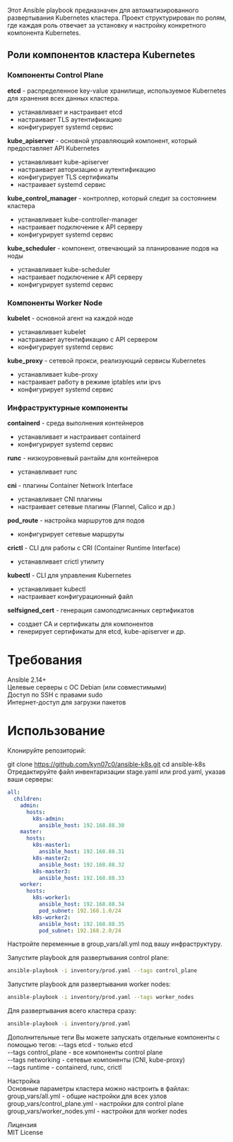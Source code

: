 Этот Ansible playbook предназначен для автоматизированного развертывания Kubernetes кластера. 
Проект структурирован по ролям, где каждая роль отвечает за установку и настройку конкретного компонента Kubernetes.

## Роли компонентов кластера Kubernetes

### Компоненты Control Plane
__etcd__ - распределенное key-value хранилище, используемое Kubernetes для хранения всех данных кластера.  
- устанавливает и настраивает etcd
- настраивает TLS аутентификацию
- конфигурирует systemd сервис

__kube_apiserver__ - основной управляющий компонент, который предоставляет API Kubernetes
- устанавливает kube-apiserver
- настраивает авторизацию и аутентификацию
- конфигурирует TLS сертификаты
- настраивает systemd сервис

__kube_control_manager__ - контроллер, который следит за состоянием кластера
- устанавливает kube-controller-manager
- настраивает подключение к API серверу
- конфигурирует systemd сервис

__kube_scheduler__ - компонент, отвечающий за планирование подов на ноды
- устанавливает kube-scheduler
- настраивает подключение к API серверу
- конфигурирует systemd сервис

### Компоненты Worker Node
__kubelet__ - основной агент на каждой ноде
- устанавливает kubelet
- настраивает аутентификацию с API сервером
- конфигурирует systemd сервис

__kube_proxy__ - сетевой прокси, реализующий сервисы Kubernetes
- устанавливает kube-proxy
- настраивает работу в режиме iptables или ipvs
- конфигурирует systemd сервис

### Инфраструктурные компоненты
__containerd__ - среда выполнения контейнеров
- устанавливает и настраивает containerd
- конфигурирует systemd сервис

__runc__ - низкоуровневый рантайм для контейнеров
- устанавливает runc

__cni__ - плагины Container Network Interface
- устанавливает CNI плагины
- настраивает сетевые плагины (Flannel, Calico и др.)

__pod_route__ - настройка маршрутов для подов
- конфигурирует сетевые маршруты

__crictl__ - CLI для работы с CRI (Container Runtime Interface)
- устанавливает crictl утилиту

__kubectl__ - CLI для управления Kubernetes
- устанавливает kubectl
- настраивает конфигурационный файл

__selfsigned_cert__ - генерация самоподписанных сертификатов
- создает CA и сертификаты для компонентов
- генерирует сертификаты для etcd, kube-apiserver и др.

# Требования
Ansible 2.14+  
Целевые серверы с ОС Debian (или совместимыми)  
Доступ по SSH с правами sudo  
Интернет-доступ для загрузки пакетов  

# Использование
Клонируйте репозиторий:

git clone https://github.com/kyn07c0/ansible-k8s.git
cd ansible-k8s
Отредактируйте файл инвентаризации stage.yaml или prod.yaml, указав ваши серверы:
```yaml
all:
  children:
    admin:
      hosts:
        k8s-admin:
          ansible_host: 192.168.88.30
    master:
      hosts:
        k8s-master1:
          ansible_host: 192.168.88.31
        k8s-master2:
          ansible_host: 192.168.88.32
        k8s-master3:
          ansible_host: 192.168.88.33
    worker:
      hosts:
        k8s-worker1:
          ansible_host: 192.168.88.34
          pod_subnet: 192.168.1.0/24
        k8s-worker2:
          ansible_host: 192.168.88.35
          pod_subnet: 192.168.2.0/24
```

Настройте переменные в group_vars/all.yml под вашу инфраструктуру.

Запустите playbook для развертывания control plane:
```bash
ansible-playbook -i inventory/prod.yaml --tags control_plane
```
Запустите playbook для развертывания worker nodes:
```bash
ansible-playbook -i inventory/prod.yaml --tags worker_nodes
```
Для развертывания всего кластера сразу:
```bash
ansible-playbook -i inventory/prod.yaml
```

Дополнительные теги
Вы можете запускать отдельные компоненты с помощью тегов:
--tags etcd - только etcd  
--tags control_plane - все компоненты control plane  
--tags networking - сетевые компоненты (CNI, kube-proxy)  
--tags runtime - containerd, runc, crictl  

Настройка  
Основные параметры кластера можно настроить в файлах:  
group_vars/all.yml - общие настройки для всех узлов  
group_vars/control_plane.yml - настройки для control plane  
group_vars/worker_nodes.yml - настройки для worker nodes  

Лицензия  
MIT License
